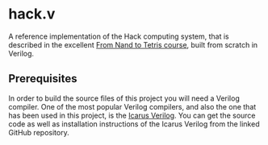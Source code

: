 # hack.v

A reference implementation of the Hack computing system, that is described in
the excellent [From Nand to Tetris course][1], built from scratch in Verilog.

## Prerequisites

In order to build the source files of this project you will need a Verilog
compiler. One of the most popular Verilog compilers, and also the one that has
been used in this project, is the [Icarus Verilog][2]. You can get the source
code as well as installation instructions of the Icarus Verilog from the
linked GitHub repository.

[1]: https://www.nand2tetris.org/
[2]: https://github.com/steveicarus/iverilog
